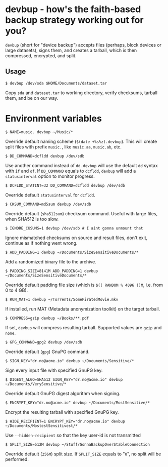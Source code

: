 devbup - how's the faith-based backup strategy working out for you?
===================================================================
`devbup` (short for "device backup") accepts files (perhaps, block devices or
large datasets), signs them, and creates a tarball, which is then compressed,
encrypted, and split.

Usage
-----
```
$ devbup /dev/sda $HOME/Documents/dataset.tar
```
Copy `sda` and `dataset.tar` to working directory, verify checksums, tarball
them, and be on our way.

Environment variables
=====================
```
$ NAME=music. devbup ~/Music/*
```
Override default naming scheme (`$(date +%s%z).devbup`). This will create split
files with prefix `music.`, like `music.aa`, `music.ab`, etc.

```
$ DD_COMMAND=dcfldd devbup /dev/sdb
```
Use another command instead of `dd`. `devbup` will use the default `dd` syntax
with `if` and `of`. If `DD_COMMAND` equals to `dcfldd`, `devbup` will add a
`statusinterval` option to monitor progress.

```
$ DCFLDD_STATINT=32 DD_COMMAND=dcfldd devbup /dev/sdb
```
Override default `statusinterval` for `dcfldd`.

```
$ CKSUM_COMMAND=md5sum devbup /dev/sdb
```
Override default (`sha512sum`) checksum command. Useful with large files, when
SHA512 is too slow.

```
$ IGNORE_CKSUMS=1 devbup /dev/sdb # I aint gonna unmount that
```
Ignore mismatched checksums on source and result files, don't exit, continue
as if nothing went wrong.

```
$ ADD_PADDING=1 devbup ~/Documents/SizeSensitiveDocuments/*
```
Add a randomized binary file to the archive.

```
$ PADDING_SIZE=8141M ADD_PADDING=1 devbup ~/Documents/SizeSensitiveDocuments/*
```
Override default padding file size (which is `$(( RANDOM % 4096 ))M`,
i.e. from 0 to 4 GB).

```
$ RUN_MAT=1 devbup ~/Torrents/SomePiratedMovie.mkv
```
If installed, run MAT (Metadata anonymization toolkit) on the target tarball.

```
$ COMPRESS=gzip devbup ~/Books/**.pdf
```
If set, `devbup` will compress resulting tarball. Supported values are `gzip`
and `none`.

```
$ GPG_COMMAND=gpg2 devbup /dev/sdb
```
Override default (`gpg`) GnuPG command.

```
$ SIGN_KEY="dr.no@acme.io" devbup ~/Documents/Sensitive/*
```
Sign every input file with specified GnuPG key.

```
$ DIGEST_ALGO=SHA512 SIGN_KEY="dr.no@acme.io" devbup ~/Documents/VerySensitive/*
```
Override default GnuPG digest algorithm when signing.

```
$ ENCRYPT_KEY="dr.no@acme.io" devbup ~/Documents/MostSensitive/*
```
Encrypt the resulting tarball with specified GnuPG key.

```
$ HIDE_RECIPIENT=1 ENCRYPT_KEY="dr.no@acme.io" devbup ~/Documents/MostestSensitivest/*
```
Use `--hidden-recipient` so that the key user-id is not transmitted

```
$ SPLIT_SIZE=512M devbup ~/Stuff/GonnaBackupOverStableConnection
```
Override default (`256M`) split size. If `SPLIT_SIZE` equals to "`0`", no split
will be performed.
